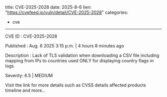  
title: CVE-2025-2028
date: 2025-8-6
lien: "https://cvefeed.io/vuln/detail/CVE-2025-2028"
categories:
  - cve
---

CVE ID : CVE-2025-2028

Published :  Aug. 6
2025
3:15 p.m. | 4 hours
8 minutes ago

Description : Lack of TLS validation when downloading a CSV file including mapping from IPs to countries used ONLY for displaying country flags in logs

Severity: 6.5 | MEDIUM

Visit the link for more details
such as CVSS details
affected products
timeline
and more...
